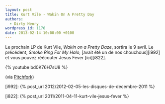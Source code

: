 ```yaml
---
layout: post
title: Kurt Vile - Wakin On A Pretty Day
authors:
  - Dirty Henry
wordpress_id: 1176
date: 2013-02-14 10:00:00 +0100
---
```


Le prochain LP de Kurt Vile, _Wakin on a Pretty Daze_, sortira le 9 avril. Le
précédent, _Smoke Ring For My Halo_, [avait été un de nos chouchous][i992] et
vous pouvez réécouter Jesus Fever [ici][i822].

{% youtube bd0K76H7sU8 %}

(via
[Pitchfork](http://pitchfork.com/news/49461-kurt-vile-details-new-lp-wakin-on-a-pretty-daze-shares-nine-minute-album-opener/))

[i992]: {% post_url 2012/2012-02-05-les-disques-de-decembre-2011 %}

[i822]: {% post_url 2011/2011-04-11-kurt-vile-jesus-fever %}

